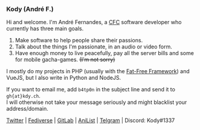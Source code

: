 ### Kody (André F.)

Hi and welcome. I'm André Fernandes, a [CFC](https://fr.wikipedia.org/wiki/Certificat_f%C3%A9d%C3%A9ral_de_capacit%C3%A9) software developer who currently has three main goals.

1. Make software to help people share their passions.
2. Talk about the things I'm passionate, in an audio or video form.
3. Have enough money to live peacefully, pay all the server bills and some for mobile gacha-games. ~~(I'm not sorry)~~

I mostly do my projects in PHP (usually with the [Fat-Free Framework](https://fatfreeframework.com/)) and VueJS, but I also write in Python and NodeJS.

If you want to email me, add `b4tp0n` in the subject line and send it to `gh{at}kdy.ch`.  
I will otherwise not take your message seriously and might blacklist your address/domain.

[Twitter](https://twitter.com/0kody) | [Fediverse](https://im-in.space/@kdy) | [GitLab](https://gitlab.com/mkody) | [AniList](https://anilist.co/user/kdy) | [Telgram](https://t.me/MKody) | Discord: Kody#1337
